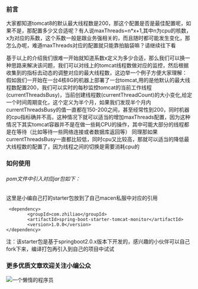 
### 前言
大家都知道tomcat8的默认最大线程数是200，那这个配置是否是最佳配置呢，如果不是，那配置多少又合适呢？有人说maxThreads=n*x+1,其中n为cpu的核数，x为对应的系数，这个系数一般是跟业务强相关的，而且随时都可能发生变化，那怎么办呢，难道maxThreads对应的配置就只能靠拍脑袋嘛？请继续往下看

基于以上的介绍我们很难一开始就知道系数x定义为多少合适，那么我们可以换一种思路来解决该问题，我们可以对线上的tomcat线程数做对应的监控，然后根据收集到的指标去动态的调整对应的最大线程数，这边举一个例子方便大家理解：
假如我们一开始在一台4核8G的机器上部署了一台tomcat,用的是他默认的最大线程数配置200，我们可以实时的每秒监控tomcat的当前工作线程(currentThreadsBusy)，当前创建线程数(currentThreadCount)的大小变化,给定一个时间周期变化，这个定义为半个月，如果我们发现半个月内currentThreadsBusy的值一直都在150-200之间，甚至经常性到200，同时机器的cpu指标确并不高，这种情况下就可以适当的增加maxThreads配置，因为这种情况下其实tomcat容器并不是在做一些耗CPU的操作，其中可能大部分的线程都是在等待（比如等待一些网络连接或者数据库返回等）
同理那如果currentThreadsBusy一直都比较低，同时cpu又比较高，那就可以适当的降低最大线程数的配置了，因为线程之间的切换是需要消耗cpu的

### 如何使用
###### pom文件中引入对应jar包如下：
这里是小编自己打的starter包放到了自己macen私服中对应的引用
```
 <dependency>
        <groupId>com.zhiliao</groupId>
        <artifactId>spring-boot-starter-tomcat-monitor</artifactId>
        <version>1.0.0</version>
</dependency>
```
注：该starter包是基于springboot2.0.x版本下开发的，感兴趣的小伙伴可以自己fork下来，编译打包再引入到自己的项目中试试

### 更多优质文章欢迎关注小编公众

![一个懒惰的程序员](https://github.com/zhiliao666/spring-boot-starter/blob/master/spring-boot-starter-tomcat-monitor/qrcode_for_gh_d88d06cbce83_258%20.jpg)
